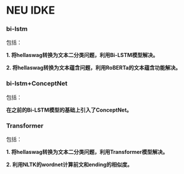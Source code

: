 # NEU IDKE

### bi-lstm

包括：

**1. 将hellaswag转换为文本二分类问题，利用Bi-LSTM模型解决。**

**2. 将hellaswag转换为文本蕴含问题，利用RoBERTa的文本蕴含功能解决。**

### bi-lstm+ConceptNet

包括：

**在之前的Bi-LSTM模型的基础上引入了ConceptNet。**

### Transformer

包括：

**1. 将hellaswag转换为文本二分类问题，利用Transformer模型解决。**

**2. 利用NLTK的wordnet计算前文和ending的相似度。**